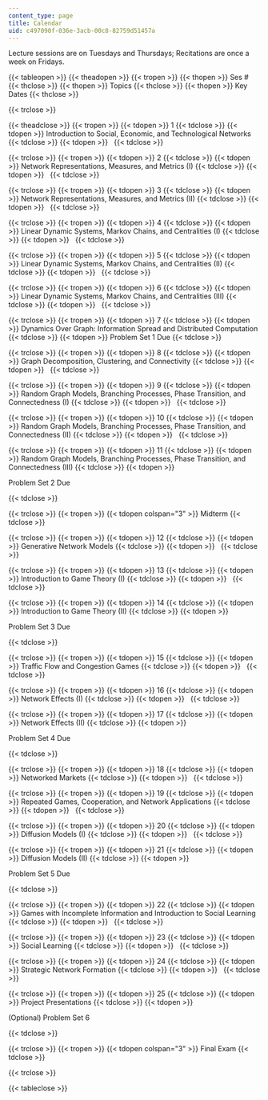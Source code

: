 ```yaml
---
content_type: page
title: Calendar
uid: c497090f-036e-3acb-00c8-82759d51457a
---
```


Lecture sessions are on Tuesdays and Thursdays; Recitations are once a week on Fridays.

{{< tableopen >}}
{{< theadopen >}}
{{< tropen >}}
{{< thopen >}}
Ses #
{{< thclose >}}
{{< thopen >}}
Topics
{{< thclose >}}
{{< thopen >}}
Key Dates
{{< thclose >}}

{{< trclose >}}

{{< theadclose >}}
{{< tropen >}}
{{< tdopen >}}
1
{{< tdclose >}}
{{< tdopen >}}
Introduction to Social, Economic, and Technological Networks
{{< tdclose >}}
{{< tdopen >}}
 
{{< tdclose >}}

{{< trclose >}}
{{< tropen >}}
{{< tdopen >}}
2
{{< tdclose >}}
{{< tdopen >}}
Network Representations, Measures, and Metrics (I)
{{< tdclose >}}
{{< tdopen >}}
 
{{< tdclose >}}

{{< trclose >}}
{{< tropen >}}
{{< tdopen >}}
3
{{< tdclose >}}
{{< tdopen >}}
Network Representations, Measures, and Metrics (II)
{{< tdclose >}}
{{< tdopen >}}
 
{{< tdclose >}}

{{< trclose >}}
{{< tropen >}}
{{< tdopen >}}
4
{{< tdclose >}}
{{< tdopen >}}
Linear Dynamic Systems, Markov Chains, and Centralities (I)
{{< tdclose >}}
{{< tdopen >}}
 
{{< tdclose >}}

{{< trclose >}}
{{< tropen >}}
{{< tdopen >}}
5
{{< tdclose >}}
{{< tdopen >}}
Linear Dynamic Systems, Markov Chains, and Centralities (II)
{{< tdclose >}}
{{< tdopen >}}
 
{{< tdclose >}}

{{< trclose >}}
{{< tropen >}}
{{< tdopen >}}
6
{{< tdclose >}}
{{< tdopen >}}
Linear Dynamic Systems, Markov Chains, and Centralities (III)
{{< tdclose >}}
{{< tdopen >}}
 
{{< tdclose >}}

{{< trclose >}}
{{< tropen >}}
{{< tdopen >}}
7
{{< tdclose >}}
{{< tdopen >}}
Dynamics Over Graph: Information Spread and Distributed Computation
{{< tdclose >}}
{{< tdopen >}}
Problem Set 1 Due
{{< tdclose >}}

{{< trclose >}}
{{< tropen >}}
{{< tdopen >}}
8
{{< tdclose >}}
{{< tdopen >}}
Graph Decomposition, Clustering, and Connectivity
{{< tdclose >}}
{{< tdopen >}}
 
{{< tdclose >}}

{{< trclose >}}
{{< tropen >}}
{{< tdopen >}}
9
{{< tdclose >}}
{{< tdopen >}}
Random Graph Models, Branching Processes, Phase Transition, and Connectedness (I)
{{< tdclose >}}
{{< tdopen >}}
 
{{< tdclose >}}

{{< trclose >}}
{{< tropen >}}
{{< tdopen >}}
10
{{< tdclose >}}
{{< tdopen >}}
Random Graph Models, Branching Processes, Phase Transition, and Connectedness (II)
{{< tdclose >}}
{{< tdopen >}}
 
{{< tdclose >}}

{{< trclose >}}
{{< tropen >}}
{{< tdopen >}}
11
{{< tdclose >}}
{{< tdopen >}}
Random Graph Models, Branching Processes, Phase Transition, and Connectedness (III)
{{< tdclose >}}
{{< tdopen >}}


Problem Set 2 Due


{{< tdclose >}}

{{< trclose >}}
{{< tropen >}}
{{< tdopen colspan="3" >}}
Midterm
{{< tdclose >}}

{{< trclose >}}
{{< tropen >}}
{{< tdopen >}}
12
{{< tdclose >}}
{{< tdopen >}}
Generative Network Models
{{< tdclose >}}
{{< tdopen >}}
 
{{< tdclose >}}

{{< trclose >}}
{{< tropen >}}
{{< tdopen >}}
13
{{< tdclose >}}
{{< tdopen >}}
Introduction to Game Theory (I)
{{< tdclose >}}
{{< tdopen >}}
 
{{< tdclose >}}

{{< trclose >}}
{{< tropen >}}
{{< tdopen >}}
14
{{< tdclose >}}
{{< tdopen >}}
Introduction to Game Theory (II)
{{< tdclose >}}
{{< tdopen >}}


Problem Set 3 Due


{{< tdclose >}}

{{< trclose >}}
{{< tropen >}}
{{< tdopen >}}
15
{{< tdclose >}}
{{< tdopen >}}
Traffic Flow and Congestion Games
{{< tdclose >}}
{{< tdopen >}}
 
{{< tdclose >}}

{{< trclose >}}
{{< tropen >}}
{{< tdopen >}}
16
{{< tdclose >}}
{{< tdopen >}}
Network Effects (I)
{{< tdclose >}}
{{< tdopen >}}
 
{{< tdclose >}}

{{< trclose >}}
{{< tropen >}}
{{< tdopen >}}
17
{{< tdclose >}}
{{< tdopen >}}
Network Effects (II)
{{< tdclose >}}
{{< tdopen >}}


Problem Set 4 Due


{{< tdclose >}}

{{< trclose >}}
{{< tropen >}}
{{< tdopen >}}
18
{{< tdclose >}}
{{< tdopen >}}
Networked Markets
{{< tdclose >}}
{{< tdopen >}}
 
{{< tdclose >}}

{{< trclose >}}
{{< tropen >}}
{{< tdopen >}}
19
{{< tdclose >}}
{{< tdopen >}}
Repeated Games, Cooperation, and Network Applications
{{< tdclose >}}
{{< tdopen >}}
 
{{< tdclose >}}

{{< trclose >}}
{{< tropen >}}
{{< tdopen >}}
20
{{< tdclose >}}
{{< tdopen >}}
Diffusion Models (I)
{{< tdclose >}}
{{< tdopen >}}
 
{{< tdclose >}}

{{< trclose >}}
{{< tropen >}}
{{< tdopen >}}
21
{{< tdclose >}}
{{< tdopen >}}
Diffusion Models (II)
{{< tdclose >}}
{{< tdopen >}}


Problem Set 5 Due


{{< tdclose >}}

{{< trclose >}}
{{< tropen >}}
{{< tdopen >}}
22
{{< tdclose >}}
{{< tdopen >}}
Games with Incomplete Information and Introduction to Social Learning
{{< tdclose >}}
{{< tdopen >}}
 
{{< tdclose >}}

{{< trclose >}}
{{< tropen >}}
{{< tdopen >}}
23
{{< tdclose >}}
{{< tdopen >}}
Social Learning
{{< tdclose >}}
{{< tdopen >}}
 
{{< tdclose >}}

{{< trclose >}}
{{< tropen >}}
{{< tdopen >}}
24
{{< tdclose >}}
{{< tdopen >}}
Strategic Network Formation
{{< tdclose >}}
{{< tdopen >}}
 
{{< tdclose >}}

{{< trclose >}}
{{< tropen >}}
{{< tdopen >}}
25
{{< tdclose >}}
{{< tdopen >}}
Project Presentations
{{< tdclose >}}
{{< tdopen >}}


(Optional) Problem Set 6


{{< tdclose >}}

{{< trclose >}}
{{< tropen >}}
{{< tdopen colspan="3" >}}
Final Exam
{{< tdclose >}}

{{< trclose >}}

{{< tableclose >}}